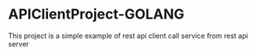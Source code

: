 # APIClientProject-GOLANG

This project is a simple example of rest api client call service from rest api server
